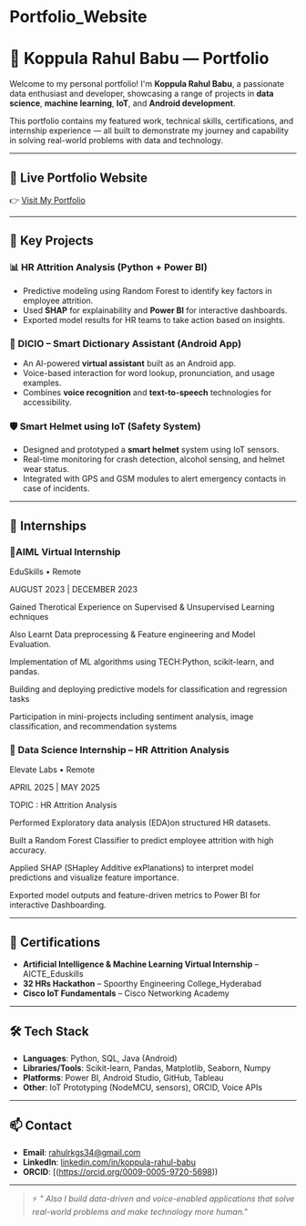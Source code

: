# Portfolio_Website
# 💼 Koppula Rahul Babu — Portfolio

Welcome to my personal portfolio! I'm **Koppula Rahul Babu**, a passionate data enthusiast and developer, showcasing a range of projects in **data science**, **machine learning**, **IoT**, and **Android development**.

This portfolio contains my featured work, technical skills, certifications, and internship experience — all built to demonstrate my journey and capability in solving real-world problems with data and technology.

---

## 🔗 Live Portfolio Website
👉 [Visit My Portfolio](https://your-portfolio-url.com)

---

## 🧠 Key Projects

### 📊 HR Attrition Analysis (Python + Power BI)
- Predictive modeling using Random Forest to identify key factors in employee attrition.
- Used **SHAP** for explainability and **Power BI** for interactive dashboards.
- Exported model results for HR teams to take action based on insights.

### 🤖 DICIO – Smart Dictionary Assistant (Android App)
- An AI-powered **virtual assistant** built as an Android app.
- Voice-based interaction for word lookup, pronunciation, and usage examples.
- Combines **voice recognition** and **text-to-speech** technologies for accessibility.

### 🛡️ Smart Helmet using IoT (Safety System)
- Designed and prototyped a **smart helmet** system using IoT sensors.
- Real-time monitoring for crash detection, alcohol sensing, and helmet wear status.
- Integrated with GPS and GSM modules to alert emergency contacts in case of incidents.

---

## 💼 Internships

###  🔹AIML Virtual Internship
EduSkills • Remote

AUGUST 2023 | DECEMBER 2023

Gained Therotical Experience on Supervised & Unsupervised Learning echniques

Also Learnt Data preprocessing & Feature engineering and Model Evaluation.

Implementation of ML algorithms using TECH:Python, scikit-learn, and pandas.

Building and deploying predictive models for classification and regression tasks

Participation in mini-projects including sentiment analysis, image classification, and recommendation systems

###  🔹 Data Science Internship – HR Attrition Analysis
Elevate Labs • Remote

APRIL 2025 | MAY 2025

TOPIC : HR Attrition Analysis

Performed Exploratory data analysis (EDA)on structured HR datasets.

Built a Random Forest Classifier to predict employee attrition with high accuracy.

Applied SHAP (SHapley Additive exPlanations) to interpret model predictions and visualize feature importance.

Exported model outputs and feature-driven metrics to Power BI for interactive Dashboarding.


---

## 📜 Certifications
- **Artificial Intelligence & Machine Learning Virtual Internship** – AICTE_Eduskills
- **32 HRs Hackathon** – Spoorthy Engineering College_Hyderabad
- **Cisco IoT Fundamentals** – Cisco Networking Academy

---

## 🛠 Tech Stack
- **Languages**: Python, SQL, Java (Android)
- **Libraries/Tools**: Scikit-learn, Pandas, Matplotlib, Seaborn, Numpy
- **Platforms**: Power BI, Android Studio, GitHub, Tableau
- **Other**: IoT Prototyping (NodeMCU, sensors), ORCID, Voice APIs

---

## 📫 Contact
- **Email**: rahulrkgs34@gmail.com
- **LinkedIn**: [linkedin.com/in/koppula-rahul-babu](https://linkedin.com/in/koppula-rahul-babu)
- **ORCID**: [(https://orcid.org/0009-0005-9720-5698)) 

---

> ⚡ *" Also I build data-driven and voice-enabled applications that solve real-world problems and make technology more human."*


